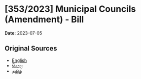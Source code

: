 # [353/2023] Municipal Councils (Amendment) - Bill

**Date:** 2023-07-05

## Original Sources

- [English](https://documents.gov.lk/view/bills/2023/7/353-2023_E.pdf)
- [සිංහල](https://documents.gov.lk/view/bills/2023/7/353-2023_S.pdf)
- [தமிழ்](https://documents.gov.lk/view/bills/2023/7/353-2023_T.pdf)
